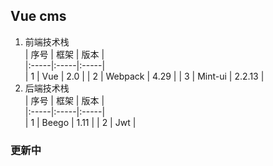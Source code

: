 ## Vue cms
1. 前端技术栈  
| 序号 | 框架 | 版本 |  
|:-----|:-----|:-----|  
| 1 | Vue | 2.0 | 
| 2 | Webpack | 4.29 |
| 3 | Mint-ui | 2.2.13 |  
2. 后端技术栈  
| 序号 | 框架 | 版本 |  
|:-----|:-----|:-----|  
| 1 | Beego | 1.11 | 
| 2 | Jwt | 

### 更新中